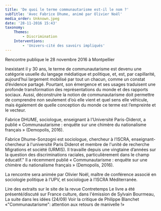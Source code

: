 ```yaml
---
title: 'De quoi le terme communautarisme est-il le nom ?'
subTitle: 'Avec Fabrice Dhume, animé par Olivier Noël'
media_order: Unknown.jpeg
date: '28-11-2016 15:43'
taxonomy:
    Themes:
        - Discrimination
    Interventions:
        - 'Univers-cité des savoirs impliqués'
---
```


Rencontre publique le 28 novembre 2016 à Montpellier

Inexistant il y 30 ans, le terme de communautarisme est devenu une catégorie usuelle du langage médiatique et politique, et, est, par capillarité, aujourd’hui largement mobilisé par tout un chacun, comme un constat d’évidence partagé.
Pourtant, son émergence et ses usages traduisent une profonde transformation des représentations du monde et des rapports sociaux. Aussi, déconstruire la notion de communautarisme doit permettre de comprendre non seulement d’où elle vient et quel sens elle véhicule, mais également de quelle conception du monde ce terme est l’empreinte et le vecteur.

Fabrice DHUME, sociologue, enseignant à l'Université Paris-Diderot, a publié « Communautarisme : enquête sur une chimère du nationalisme français » (Demopolis, 2016).

Fabrice Dhume-Sonzogni est sociologue, chercheur à l’ISCRA, enseignant-chercheur à l'université Paris Diderot et membre de l'unité de recherche Migrations et société (URMIS). Il travaille depuis une vingtaine d’années sur la question des discriminations raciales, particulièrement dans le champ éducatif." Il a récemment publié « Communautarisme : enquête sur une chimère du nationalisme français » (Demopolis, 2016).

La rencontre sera animée par Olivier Noël, maître de conférence associé en sociologie politique à l’UPV, et sociologue à l’ISCRA Méditerranée.

Lire des extraits sur le site de la revue Contretemps
Le livre a été présenté/discuté sur France culture, dans l'émission de Sylvain Bourmeau, La suite dans les idées (24/09)
Voir la critique de Philippe Blanchet «"Communautarisme": attention aux retours de manivelle !»
